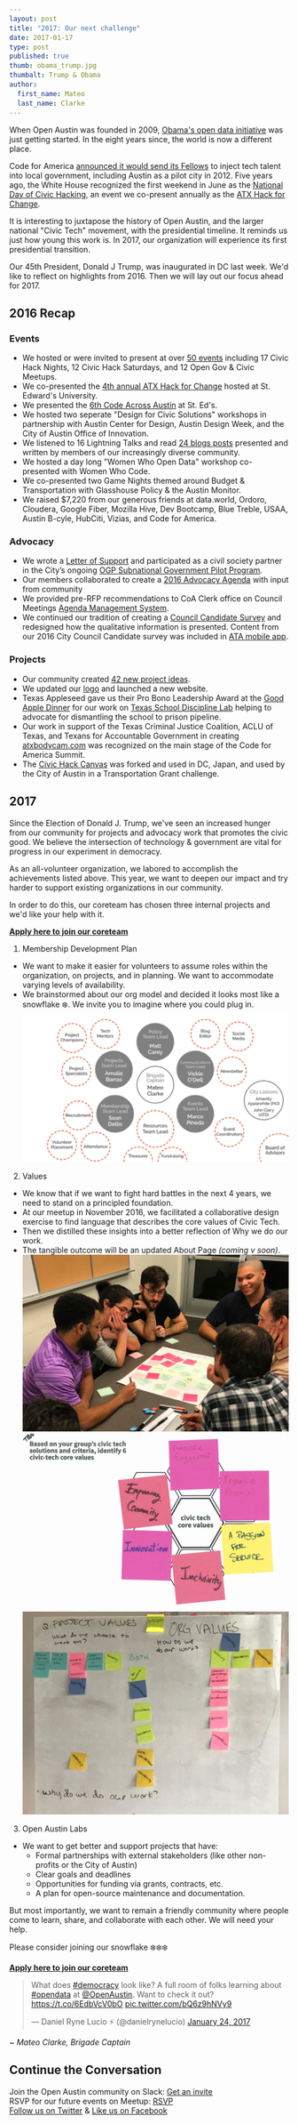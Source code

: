 ```yaml
---
layout: post
title: "2017: Our next challenge"
date: 2017-01-17
type: post
published: true
thumb: obama_trump.jpg
thumbalt: Trump & Obama
author:
  first_name: Mateo
  last_name: Clarke
---
```


When Open Austin was founded in 2009, [Obama's open data initiative](https://www.whitehouse.gov/open) was just getting started. In the eight years since, the world is now a different place.

Code for America [announced it would send its Fellows](http://kut.org/post/what-can-code-america-do-austin) to inject tech talent into local government, including Austin as a pilot city in 2012. Five years ago, the White House recognized the first weekend in June as the [National Day of Civic Hacking](https://www.whitehouse.gov/blog/2016/06/03/open-data-and-innovation-national-day-civic-hacking-2016), an event we co-present annually as the [ATX Hack for Change](http://atxhackforchange.org/).

It is interesting to juxtapose the history of Open Austin, and the larger national "Civic Tech" movement, with the presidential timeline. It reminds us just how young this work is. In 2017, our organization will experience its first presidential transition.

Our 45th President, Donald J Trump, was inaugurated in DC last week. We'd like to reflect on highlights from 2016. Then we will lay out  our focus ahead for 2017.

## 2016 Recap

### Events

- We hosted or were invited to present at over [50 events](https://www.meetup.com/open-austin/) including 17 Civic Hack Nights, 12 Civic Hack Saturdays, and 12 Open Gov & Civic Meetups.
- We co-presented the [4th annual ATX Hack for Change](https://www.open-austin.org/blog/2016/06/07/Recap-ATX-Hack-for-Change-2016) hosted at St. Edward's University.
- We presented the [6th Code Across Austin](https://www.open-austin.org/blog/2016/03/10/codeacross-austin-2016-recap) at St. Ed's.
- We hosted two seperate "Design for Civic Solutions" workshops in partnership with Austin Center for Design, Austin Design Week, and the City of Austin Office of Innovation.
- We listened to 16 Lightning Talks and read [24 blogs posts](https://www.open-austin.org/blog/2016/06/07/Recap-ATX-Hack-for-Change-2016) presented and written by members of our increasingly diverse community.
- We hosted a day long "Women Who Open Data" workshop co-presented with Women Who Code.
- We co-presented two Game Nights themed around Budget & Transportation with Glasshouse Policy & the Austin Monitor.
- We raised $7,220 from our generous friends at data.world, Ordoro, Cloudera, Google Fiber, Mozilla Hive, Dev Bootcamp, Blue Treble, USAA, Austin B-cyle, HubCiti, Vizias, and Code for America.

### Advocacy

- We wrote a [Letter of Support](https://docs.google.com/document/d/19ipZ3_XVI6_k6K9EpRrV50rlq1RMGFzR9Z-RFG7Gnko/edit?usp=sharing) and participated as a civil society partner in the City’s ongoing [OGP Subnational Government Pilot Program](http://www.opengovpartnership.org/node/8960).
- Our members collaborated to create a [2016 Advocacy Agenda](https://docs.google.com/document/d/1G-2yEphw1igKpaFQfSwPevWH3mMOACav9n-tDBViDro/edit?usp=sharing) with input from community
- We provided pre-RFP recommendations to CoA Clerk office on Council Meetings [Agenda Management System](https://docs.google.com/document/d/1FOLuCR6kRRTLQD5dyJCuIquRkEoaGi0aqAVlBFwVuPY/edit?usp=sharing).
- We continued our tradition of creating a [Council Candidate Survey](https://www.open-austin.org/candidate-questionnaires/2016.html) and redesigned how the qualitative information is presented. Content from our 2016 City Council Candidate survey was included in [ATA mobile app](https://itunes.apple.com/us/app/austin-tech-alliance/id1164265992?mt=8).


### Projects
- Our community created [42 new project ideas](https://github.com/open-austin/project-ideas/issues?utf8=%E2%9C%93&q=is%3Aissue%20created%3A2016-01-01..2016-12-31%20).
- We updated our [logo](https://www.open-austin.org/blog/2016/01/25/new-logo-same-mission) and launched a new website.
- Texas Appleseed gave us their Pro Bono Leadership Award at the [Good Apple Dinner](https://texasappleseed.org/good-apple-dinner) for our work on [Texas School Discipline Lab](http://www.texasdisciplinelab.org/) helping to advocate for dismantling the school to prison pipeline.
- Our work in support of the Texas Criminal Justice Coalition, ACLU of Texas, and Texans for Accountable Government in creating [atxbodycam.com](http://www.atxbodycam.com/) was recognized on the main stage of the Code for America Summit.
- The [Civic Hack Canvas](https://github.com/open-austin/iced-coffee/issues/130) was forked and used in DC, Japan, and used by the City of Austin in a Transportation Grant challenge.

## 2017

Since the Election of Donald J. Trump, we've seen an increased hunger from our community for projects and advocacy work that promotes the civic good. We believe the intersection of technology & government are vital for progress in our experiment in democracy.

As an all-volunteer organization, we labored to accomplish the achievements listed above. This year, we want to deepen our impact and try harder to support existing organizations in our community.

In order to do this, our coreteam has chosen three internal projects and we'd like your help with it.

[**Apply here to join our coreteam**](https://openaustin.typeform.com/to/zyE0a4)

1. Membership Development Plan
  - We want to make it easier for volunteers to assume roles within the organization, on projects, and in planning. We want to accommodate varying levels of availability.
  - We brainstormed about our org model and decided it looks most like a snowflake ❄️. We invite you to imagine where you could plug in.
   [![Snowflake model of distributed leadership](/assets/snowflake_model_2017.png)](/assets/snowflake_model_2017.png)
2. Values
  - We know that if we want to fight hard battles in the next 4 years, we need to stand on a principled foundation.
  - At our meetup in November 2016, we facilitated a collaborative design exercise to find language that describes the core values of Civic Tech.
  - Then we distilled these insights into a better reflection of Why we do our work.
  - The tangible outcome will be an updated About Page _(coming v soon)_.
  ![Group working on asset mapping the resource of our organization](/assets/values_group_2016.png)
  ![An example of 6 values a group choose for Civic Tech](/assets/civic_tech_values_postit.png)
  ![Organizing different values to interpret meaning](/assets/values_2017.png)
3. Open Austin Labs
  - We want to get better and support projects that have:
      - Formal partnerships with external stakeholders (like other non-profits or the City of Austin)
      - Clear goals and deadlines
      - Opportunities for funding via grants, contracts, etc.
      - A plan for open-source maintenance and documentation.

But most importantly, we want to remain a friendly community where people come to learn, share, and collaborate with each other. We will need your help.

Please consider joining our snowflake ❄️❄️❄️

[**Apply here to join our coreteam**](https://openaustin.typeform.com/to/zyE0a4)

<blockquote class="twitter-tweet" data-lang="en"><p lang="en" dir="ltr">What does <a href="https://twitter.com/hashtag/democracy?src=hash">#democracy</a> look like? A full room of folks learning about <a href="https://twitter.com/hashtag/opendata?src=hash">#opendata</a> at <a href="https://twitter.com/openaustin">@OpenAustin</a>. Want to check it out? <a href="https://t.co/6EdbVcV0bO">https://t.co/6EdbVcV0bO</a> <a href="https://t.co/bQ6z9hNVy9">pic.twitter.com/bQ6z9hNVy9</a></p>&mdash; Daniel Ryne Lucio ⚡️ (@danielrynelucio) <a href="https://twitter.com/danielrynelucio/status/823711825942302720">January 24, 2017</a></blockquote>
<script async src="//platform.twitter.com/widgets.js" charset="utf-8"></script>

_~ Mateo Clarke, Brigade Captain_

## Continue the Conversation

Join the Open Austin community on Slack: [Get an invite](http://slack.open-austin.org/)
<br>
RSVP for our future events on Meetup: [RSVP](http://www.meetup.com/Open-Austin/)
<br>
[Follow us on Twitter](https://twitter.com/openaustin?lang=en)
& [Like us on Facebook](https://www.facebook.com/Open-Austin-412390968837071/)
